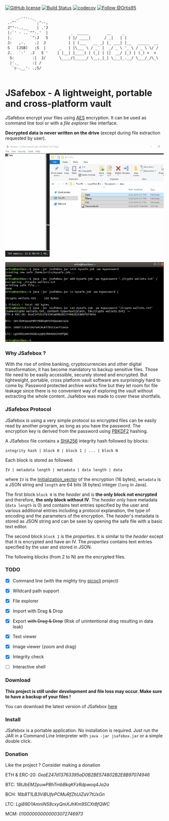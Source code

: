 

[![GitHub license](https://img.shields.io/github/license/0rtis/jsafebox.svg?style=flat-square)](https://github.com/0rtis/jsafebox/blob/master/LICENSE)
[![Build Status](https://img.shields.io/travis/0rtis/jsafebox.svg?style=flat-square)](https://travis-ci.org/0rtis/jsafebox)
[![codecov](https://img.shields.io/codecov/c/github/0rtis/jsafebox.svg?style=flat-square)](https://codecov.io/gh/0rtis/jsafebox)
[![Follow @Ortis95](https://img.shields.io/twitter/follow/Ortis95.svg?style=flat-square)](https://twitter.com/intent/follow?screen_name=Ortis95) 

```
     _.---.._    
 .-"'        `;"--,
 J""--..__    | .'J
 |:`' - ..`""-.'  |	         _  _____        __     _               
 |.        `":J   S	        | |/ ____|      / _|   | |              		
 J:   ,-.    .|  J 	        | | (___   __ _| |_ ___| |__   _____  __		
 S   (JSB)   ;S  | 	    _   | |\___ \ / _` |  _/ _ \ '_ \ / _ \ \/ /		
 J.   `-'  .J   S '	   | |__| |____) | (_| | ||  __/ |_) | (_) >  < 		
  S:        :|  J/ 	    \____/|_____/ \__,_|_| \___|_.__/ \___/_/\_\		
  |'._      :| /   		
   `c-.__'- .;S/ 
     
```

# JSafebox - A lightweight, portable and cross-platform vault

JSafebox encrypt your files using [AES](https://en.wikipedia.org/wiki/Advanced_Encryption_Standard) encryption. It can be used as command line tool or with a _file explorer_ like interface.

**Decrypted data is never written on the drive** (except during file extraction requested by user).

![JSafebox GUI demo](docs/img/demo-gui.gif?raw=true)

![JSafebox CLI demo](docs/img/demo-cli.png?raw=true)




### Why JSafebox ?
With the rise of online banking, cryptocurrencies and other digital transformation, it has become mandatory to backup sensitive files.
Those file need to be easily accessible, securely stored and encrypted. But lightweight, portable, cross platform vault software are surprisingly hard to come by. Password protected archive works fine but they let room for file leakage since there is no convenient way of exploring the vault without extracting the whole content. Jsafebox was made to cover these shortfalls.






### JSafebox Protocol
JSafebox is using a very simple protocol so encrypted files can be easily read by another program, as long as you have the password. The encryption key is derived from the password using [PBKDF2](https://en.wikipedia.org/wiki/PBKDF2) hashing.

A JSafebox file contains a [SHA256](https://en.wikipedia.org/wiki/SHA-2) integrity hash followed by blocks:
	
	integrity hash | block 0 | block 1 | ... | block N

Each block is stored as followed: 

    IV | metadata length | metadata | data length | data
    
where `IV` is the [Initialization_vector](https://en.wikipedia.org/wiki/Initialization_vector) of the encryption (16 bytes), `metadata` is a JSON string and `length` are 64 bits (8 bytes) integer (`long` in Java).

The first block `block 0` is the *header* and is **the only block not encrypted** and therefore, **the only block without IV**. The *header* only have metadata (`data length` is 0) and contains text entries specified by the user and various additional entries including a protocol explanation, the type of encoding and the parameters of the encryption. The *header*'s metadata is stored as JSON string and can be seen by opening the safe file with a basic text editor.

The second block `block 1` is the *properties*. It is similar to the *header* except that it is encrypted and have an IV. The *properties* contains text entries specified by the user and stored in JSON.

The following blocks (from 2 to N) are the encrypted files. 



### TODO
- [x] Command line (with the mighty tiny [picocli](https://github.com/remkop/picocli) project)
- [x] Wildcard path support
- [x] File explorer
- [x] Import with Drag & Drop
- [x] Export ~~with Drag & Drop~~ (Risk of unintentional drag resulting in data leak)
- [x] Text viewer
- [x] Image viewer (zoom and drag)
- [x] Integrity check
- [ ] Interactive shell


### Download
**This project is still under development and file loss may occur. Make sure to have a backup of your files !**

You can download the latest version of JSafebox [here](https://github.com/0rtis/jsafebox/releases/latest)



### Install
JSafebox is a portable application. No installation is required. Just run the JAR in a Command Line Interpreter with `java -jar jsafebox.jar` or 
a simple double click. 


### Donation
Like the project ? Consider making a donation 

ETH & ERC-20: _0xaE247d13763395aD0B2BE574802B2E8B97074946_

BTC: _18tJbEM2puwPBhTmbBkqKFzRdpwoq4Ja2a_

BCH: _16b8T1LB3ViBUfePCMuRfZhUiZaV7tUxGn_

LTC: _Lgi89D1AmniNS8cxyQmXJhKm9SCXt8fQWC_

MCM: _010000000000003072746973_



